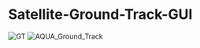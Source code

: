 # Satellite-Ground-Track-GUI
![GT](https://user-images.githubusercontent.com/103686807/171952473-83c06d77-72fc-4c73-a707-0c8591bb1a7f.PNG)
![AQUA_Ground_Track](https://user-images.githubusercontent.com/103686807/171952495-9e67c568-86fc-49fa-8ef3-ad32074a8d13.PNG)
